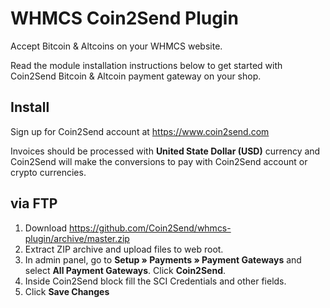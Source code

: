# WHMCS Coin2Send Plugin

Accept Bitcoin & Altcoins on your WHMCS website.

Read the module installation instructions below to get started with Coin2Send Bitcoin & Altcoin payment gateway on your shop.

## Install

Sign up for Coin2Send account at https://www.coin2send.com

Invoices should be processed with **United State Dollar (USD)** currency and Coin2Send will make the conversions to pay with Coin2Send account or crypto currencies.

## via FTP

1. Download https://github.com/Coin2Send/whmcs-plugin/archive/master.zip
2. Extract ZIP archive and upload files to web root.
3. In admin panel, go to **Setup » Payments » Payment Gateways** and select **All Payment Gateways**. Click **Coin2Send**.
4. Inside Coin2Send block fill the SCI Credentials and other fields. 
5. Click **Save Changes**
